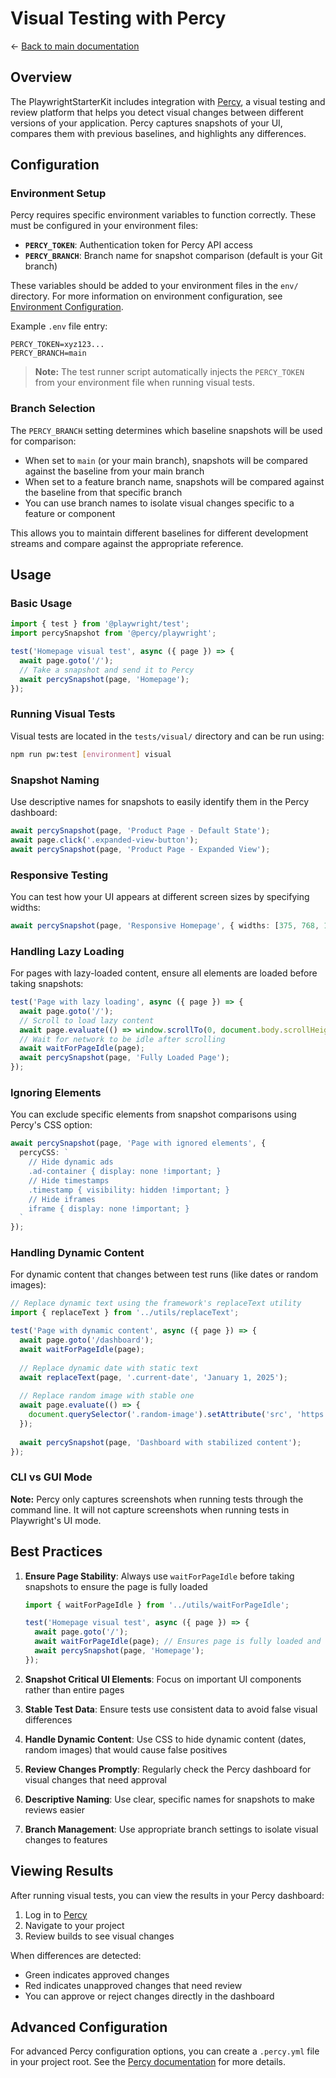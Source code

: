 # Visual Testing with Percy

← [Back to main documentation](../README.md)

## Overview

The PlaywrightStarterKit includes integration with [Percy](https://percy.io), a visual testing and review platform that helps you detect visual changes between different versions of your application. Percy captures snapshots of your UI, compares them with previous baselines, and highlights any differences.

## Configuration

### Environment Setup

Percy requires specific environment variables to function correctly. These must be configured in your environment files:

- **`PERCY_TOKEN`**: Authentication token for Percy API access
- **`PERCY_BRANCH`**: Branch name for snapshot comparison (default is your Git branch)

These variables should be added to your environment files in the `env/` directory. For more information on environment configuration, see [Environment Configuration](./environmentConfig.md#environment-variables-and-secrets).

Example `.env` file entry:
```dotenv
PERCY_TOKEN=xyz123...
PERCY_BRANCH=main
```

> **Note:** The test runner script automatically injects the `PERCY_TOKEN` from your environment file when running visual tests.

### Branch Selection

The `PERCY_BRANCH` setting determines which baseline snapshots will be used for comparison:

- When set to `main` (or your main branch), snapshots will be compared against the baseline from your main branch
- When set to a feature branch name, snapshots will be compared against the baseline from that specific branch
- You can use branch names to isolate visual changes specific to a feature or component

This allows you to maintain different baselines for different development streams and compare against the appropriate reference.

## Usage

### Basic Usage

```typescript
import { test } from '@playwright/test';
import percySnapshot from '@percy/playwright';

test('Homepage visual test', async ({ page }) => {
  await page.goto('/');
  // Take a snapshot and send it to Percy
  await percySnapshot(page, 'Homepage');
});
```

### Running Visual Tests

Visual tests are located in the `tests/visual/` directory and can be run using:

```bash
npm run pw:test [environment] visual
```

### Snapshot Naming

Use descriptive names for snapshots to easily identify them in the Percy dashboard:

```typescript
await percySnapshot(page, 'Product Page - Default State');
await page.click('.expanded-view-button');
await percySnapshot(page, 'Product Page - Expanded View');
```

### Responsive Testing

You can test how your UI appears at different screen sizes by specifying widths:

```typescript
await percySnapshot(page, 'Responsive Homepage', { widths: [375, 768, 1280] });
```

### Handling Lazy Loading

For pages with lazy-loaded content, ensure all elements are loaded before taking snapshots:

```typescript
test('Page with lazy loading', async ({ page }) => {
  await page.goto('/');
  // Scroll to load lazy content
  await page.evaluate(() => window.scrollTo(0, document.body.scrollHeight));
  // Wait for network to be idle after scrolling
  await waitForPageIdle(page);
  await percySnapshot(page, 'Fully Loaded Page');
});
```

### Ignoring Elements

You can exclude specific elements from snapshot comparisons using Percy's CSS option:

```typescript
await percySnapshot(page, 'Page with ignored elements', {
  percyCSS: `
    // Hide dynamic ads
    .ad-container { display: none !important; }
    // Hide timestamps
    .timestamp { visibility: hidden !important; }
    // Hide iframes
    iframe { display: none !important; }
  `
});
```

### Handling Dynamic Content

For dynamic content that changes between test runs (like dates or random images):

```typescript
// Replace dynamic text using the framework's replaceText utility
import { replaceText } from '../utils/replaceText';

test('Page with dynamic content', async ({ page }) => {
  await page.goto('/dashboard');
  await waitForPageIdle(page);
  
  // Replace dynamic date with static text
  await replaceText(page, '.current-date', 'January 1, 2025');
  
  // Replace random image with stable one
  await page.evaluate(() => {
    document.querySelector('.random-image').setAttribute('src', 'https://stable-image-url.com/image.jpg');
  });
  
  await percySnapshot(page, 'Dashboard with stabilized content');
});
```

### CLI vs GUI Mode

**Note:** Percy only captures screenshots when running tests through the command line. It will not capture screenshots when running tests in Playwright's UI mode.

## Best Practices

1. **Ensure Page Stability**: Always use `waitForPageIdle` before taking snapshots to ensure the page is fully loaded
   ```typescript
   import { waitForPageIdle } from '../utils/waitForPageIdle';
   
   test('Homepage visual test', async ({ page }) => {
     await page.goto('/');
     await waitForPageIdle(page); // Ensures page is fully loaded and stable
     await percySnapshot(page, 'Homepage');
   });
   ```

2. **Snapshot Critical UI Elements**: Focus on important UI components rather than entire pages
3. **Stable Test Data**: Ensure tests use consistent data to avoid false visual differences
4. **Handle Dynamic Content**: Use CSS to hide dynamic content (dates, random images) that would cause false positives
5. **Review Changes Promptly**: Regularly check the Percy dashboard for visual changes that need approval
6. **Descriptive Naming**: Use clear, specific names for snapshots to make reviews easier
7. **Branch Management**: Use appropriate branch settings to isolate visual changes to features

## Viewing Results

After running visual tests, you can view the results in your Percy dashboard:

1. Log in to [Percy](https://percy.io)
2. Navigate to your project
3. Review builds to see visual changes

When differences are detected:
- Green indicates approved changes
- Red indicates unapproved changes that need review
- You can approve or reject changes directly in the dashboard

## Advanced Configuration

For advanced Percy configuration options, you can create a `.percy.yml` file in your project root. See the [Percy documentation](https://docs.percy.io/docs/configuration) for more details.
